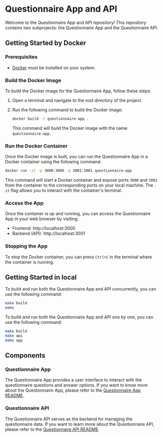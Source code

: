 # Questionnaire App and API
 
Welcome to the Questionnaire App and API repository! This repository contains two subprojects: the Questionnaire App and the Questionnaire API.
 
## Getting Started by Docker

### Prerequisites

- [Docker](https://www.docker.com/get-started) must be installed on your system.

### Build the Docker Image

To build the Docker image for the Questionnaire App, follow these steps:

1. Open a terminal and navigate to the root directory of the project.
2. Run the following command to build the Docker image:

   ```sh
   docker build -t questionnaire-app .
   ```

   This command will build the Docker image with the name `questionnaire-app`.

### Run the Docker Container

Once the Docker image is built, you can run the Questionnaire App in a Docker container using the following command:

```sh
docker run -it -p 3000:3000 -p 3001:3001 questionnaire-app
```

This command will start a Docker container and expose ports `3000` and `3001` from the container to the corresponding ports on your local machine. The `-it` flag allows you to interact with the container's terminal.

### Access the App

Once the container is up and running, you can access the Questionnaire App in your web browser by visiting:

- Frontend: http://localhost:3000
- Backend (API): http://localhost:3001

### Stopping the App

To stop the Docker container, you can press `Ctrl+C` in the terminal where the container is running. 
## Getting Started in local
To build and run both the Questionnaire App and API concurrently, you can use the following command:
 
```bash
make build
make
```

To build and run both the Questionnaire App and API one by one, you can use the following command:
 
```bash
make build
make api
make app
``` 
 
## Components
 
### Questionnaire App
The Questionnaire App provides a user interface to interact with the questionnaire questions and answer options. If you want to know more about the Questionnaire App, please refer to the [Questionnaire App README](app/README.md).
 
### Questionnaire API
The Questionnaire API serves as the backend for managing the questionnaire data. If you want to learn more about the Questionnaire API, please refer to the [Questionnaire API README](api/README.md).
 
 
 
 
 

